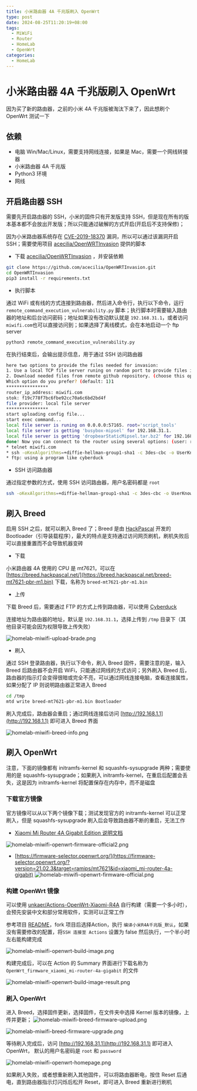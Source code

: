 ```yaml
---
title: 小米路由器 4A 千兆版刷入 OpenWrt
type: post
date: 2024-08-25T11:20:19+08:00
tags:
  - MiWiFi
  - Router
  - HomeLab
  - OpenWrt
categories:
  - HomeLab
---
```


# 小米路由器 4A 千兆版刷入 OpenWrt

因为买了新的路由器，之前的小米 4A 千兆版被淘汰下来了，因此想刷个 OpenWrt 测试一下

## 依赖

- 电脑 Win/Mac/Linux，需要支持网线连接，如果是 Mac，需要一个网线转接器
- 小米路由器 4A 千兆版
- Python3 环境
- 网线

## 开启路由器 SSH

需要先开启路由器的 SSH，小米的固件只有开发版支持 SSH，但是现在所有的版本基本都不会放出开发版；所以只能通过破解的方式开启(开启后不支持保修)；

因为小米路由器系统存在 [CVE-2019-18370](https://nvd.nist.gov/vuln/detail/CVE-2019-18370) 漏洞，所以可以通过该漏洞开启 SSH；需要使用项目 [acecilia/OpenWRTInvasion](https://github.com/acecilia/OpenWRTInvasion) 提供的脚本

- 下载 [acecilia/OpenWRTInvasion](https://github.com/acecilia/OpenWRTInvasion) ，并安装依赖

```bash
git clone https://github.com/acecilia/OpenWRTInvasion.git
cd OpenWRTInvasion
pip3 install -r requirements.txt
```

- 执行脚本

通过 WiFi 或有线的方式连接到路由器，然后进入命令行，执行以下命令，运行 `remote_command_execution_vulnerability.py` 脚本；执行脚本时需要输入路由器的地址和后台访问密码；地址如果没有改动默认就是 `192.168.31.1`，或者访问 `miwifi.com`也可以直接访问到；如果选择了离线模式，会在本地启动一个 ftp server

```bash
python3 remote_command_execution_vulnerability.py
```

在执行结束后，会输出提示信息，用于通过 SSH 访问路由器

```bash
here two options to provide the files needed for invasion:
1. Use a local TCP file server runing on random port to provide files in local directory `script_tools`.
2. Download needed files from remote github repository. (choose this option only if github is accessable inside router device.)
Which option do you prefer? (default: 1)1
****************
router_ip_address: miwifi.com
stok: f19c778f7bc6fbe92cc70a6c6bd2bd4f
file provider: local file server
****************
start uploading config file...
start exec command...
local file server is runing on 0.0.0.0:57165. root='script_tools'
local file server is getting 'busybox-mipsel' for 192.168.31.1.
local file server is getting 'dropbearStaticMipsel.tar.bz2' for 192.168.31.1.
done! Now you can connect to the router using several options: (user: root, password: root)
* telnet miwifi.com
* ssh -oKexAlgorithms=+diffie-hellman-group1-sha1 -c 3des-cbc -o UserKnownHostsFile=/dev/null root@miwifi.com
* ftp: using a program like cyberduck
```

- SSH 访问路由器

通过指定参数的方式，使用 SSH 访问路由器，用户名密码都是 `root`

```bash
ssh -oKexAlgorithms=+diffie-hellman-group1-sha1 -c 3des-cbc -o UserKnownHostsFile=/dev/null root@miwifi.com
```

## 刷入 Breed

启用 SSH 之后，就可以刷入 Breed 了；Breed 是由 [HackPascal](https://github.com/hackpascal) 开发的 Bootloader（引导装载程序），最大的特点是支持通过访问网页刷机，刷机失败后可以直接重置而不会导致机器变砖

- 下载

小米路由器 4A 使用的 CPU 是 mt7621，可以在 [https://breed.hackpascal.net/](https://breed.hackpascal.net/breed-mt7621-pbr-m1.bin) 下载，名称为 `breed-mt7621-pbr-m1.bin`

- 上传

下载 Breed 后，需要通过 FTP 的方式上传到路由器，可以使用 [Cyberduck](https://cyberduck.io/download/)

连接地址为路由器的地址，默认是 `192.168.31.1`，选择上传到 `/tmp` 目录下（其他目录可能会因为权限导致上传失败）

![homelab-miwifi-upload-brade.png](https://img.hellowood.dev/picture/homelab-miwifi-upload-brade.png)

- 刷入

通过 SSH 登录路由器，执行以下命令，刷入 Breed 固件，需要注意的是，输入 Breed 后路由器不会开启 WiFi，只能通过网线的方式访问；另外刷入 Breed 后，路由器的指示灯会变得很暗或完全不亮，可以通过网线连接电脑，查看连接属性，如果分配了 IP 则说明路由器正常进入 Breed

```bash
cd /tmp
mtd write breed-mt7621-pbr-m1.bin Bootloader
```

刷入完成后，路由器会重启；通过网线连接后访问 [http://192.168.1.1](http://192.168.1.1) 即可进入 Breed 界面

![homelab-miwifi-breed-info.png](https://img.hellowood.dev/picture/homelab-miwifi-breed-info.png)

## 刷入 OpenWrt

注意，下面的镜像都有 initramfs-kernel 和 squashfs-sysupgrade 两种；需要使用的是 squashfs-sysupgrade；如果刷入 initramfs-kernel，在重启后配置会丢失，这是因为 initramfs-kernel 将配置保存在内存中，而不是磁盘

### 下载官方镜像

官方镜像可以从以下两个镜像下载；测试发现官方的 initramfs-kernel 可以正常刷入，但是 squashfs-sysupgrade 刷入后会导致路由器不断的重启，无法工作

- [Xiaomi Mi Router 4A Gigabit Edition 说明文档](https://openwrt.org/inbox/toh/xiaomi/xiaomi_mi_router_4a_gigabit_edition)

![homelab-miwifi-openwrt-firmware-official2.png](https://img.hellowood.dev/picture/homelab-miwifi-openwrt-firmware-official2.png)

- [https://firmware-selector.openwrt.org/](https://firmware-selector.openwrt.org/?version=21.02.3&target=ramips/mt7621&id=xiaomi_mi-router-4a-gigabit)
  ![homelab-miwifi-openwrt-firmware-official.png](https://img.hellowood.dev/picture/homelab-miwifi-openwrt-firmware-official.png)

### 构建 OpenWrt 镜像

可以使用 [unkaer/Actions-OpenWrt-Xiaomi-R4A](https://github.com/unkaer/Actions-OpenWrt-Xiaomi-R4A) 自行构建（需要一个多小时），会预先安装中文和部分常用软件，实测可以正常工作

参考项目 [README](https://github.com/unkaer/Actions-OpenWrt-Xiaomi-R4A#%E4%BD%BF%E7%94%A8)，fork 项目后选择Action，执行 `编译小米R4A千兆版_默认`，如果没有需要修改的配置，将`SSH 连接至 Actions` 设置为 false 然后执行，一个半小时左右能构建完成

![homelab-miwifi-openwrt-build-image.png](https://img.hellowood.dev/picture/homelab-miwifi-openwrt-build-image.png)

构建完成后，可以在 Action 的 Summary 界面进行下载名称为 `OpenWrt_firmware_xiaomi_mi-router-4a-gigabit` 的文件

![homelab-miwifi-openwrt-build-image-result.png](https://img.hellowood.dev/picture/homelab-miwifi-openwrt-build-image-result.png)

### 刷入 OpenWrt

进入 Breed，选择固件更新，选择固件，在文件夹中选择 Kernel 版本的镜像，上传并更新；
![homelab-miwifi-breed-firmware-upload.png](https://img.hellowood.dev/picture/homelab-miwifi-breed-firmware-upload.png)

![homelab-miwifi-breed-firmware-upgrade.png](https://img.hellowood.dev/picture/homelab-miwifi-breed-firmware-upgrade.png)

等待刷入完成后，访问 [http://192.168.31.1](http://192.168.31.1) 即可进入 OpenWrt， 默认的用户名密码是 `root` 和 `password`

![homelab-miwifi-openwrt-homepage.png](https://img.hellowood.dev/picture/homelab-miwifi-openwrt-homepage.png)

如果刷入失败，或者想重新刷入其他固件，可以将路由器断电，按住 Reset 后通电，直到路由器指示灯闪烁后松开 Reset，即可进入 Breed 重新进行刷机
